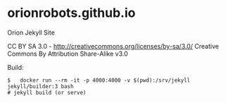 orionrobots.github.io
=====================

Orion Jekyll Site

CC BY SA 3.0 - http://creativecommons.org/licenses/by-sa/3.0/
Creative Commons By Attribution Share-Alike v3.0

Build:

    $   docker run --rm -it -p 4000:4000 -v $(pwd):/srv/jekyll jekyll/builder:3 bash
    # jekyll build (or serve)
    